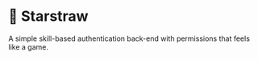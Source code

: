 # 🍓 Starstraw

A simple skill-based authentication back-end with permissions that feels like a game.
